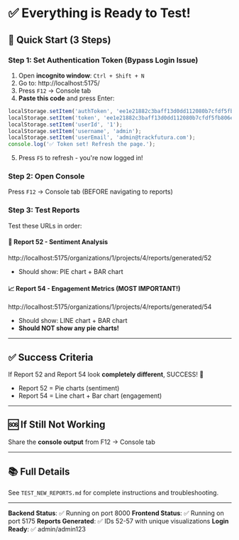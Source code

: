 # ✅ Everything is Ready to Test!

## 🎯 Quick Start (3 Steps)

### Step 1: Set Authentication Token (Bypass Login Issue)
1. Open **incognito window**: `Ctrl + Shift + N`
2. Go to: http://localhost:5175/
3. Press `F12` → Console tab
4. **Paste this code** and press Enter:
```javascript
localStorage.setItem('authToken', 'ee1e21882c3baff13d0dd112080b7cfdf5fb806e');
localStorage.setItem('token', 'ee1e21882c3baff13d0dd112080b7cfdf5fb806e');
localStorage.setItem('userId', '1');
localStorage.setItem('username', 'admin');
localStorage.setItem('userEmail', 'admin@trackfutura.com');
console.log('✅ Token set! Refresh the page.');
```
5. Press `F5` to refresh - you're now logged in!

### Step 2: Open Console
Press `F12` → Console tab (BEFORE navigating to reports)

### Step 3: Test Reports
Test these URLs in order:

#### 🥧 Report 52 - Sentiment Analysis
http://localhost:5175/organizations/1/projects/4/reports/generated/52
- Should show: PIE chart + BAR chart

#### 📈 Report 54 - Engagement Metrics (MOST IMPORTANT!)
http://localhost:5175/organizations/1/projects/4/reports/generated/54
- Should show: LINE chart + BAR chart
- **Should NOT show any pie charts!**

---

## ✅ Success Criteria

If Report 52 and Report 54 look **completely different**, SUCCESS! 🎉

- Report 52 = Pie charts (sentiment)
- Report 54 = Line chart + Bar chart (engagement)

---

## 🆘 If Still Not Working

Share the **console output** from F12 → Console tab

---

## 📚 Full Details

See `TEST_NEW_REPORTS.md` for complete instructions and troubleshooting.

---

**Backend Status**: ✅ Running on port 8000
**Frontend Status**: ✅ Running on port 5175
**Reports Generated**: ✅ IDs 52-57 with unique visualizations
**Login Ready**: ✅ admin/admin123
